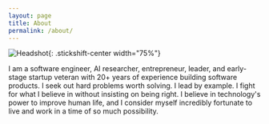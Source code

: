 ```yaml
---
layout: page
title: About
permalink: /about/
---
```


![Headshot](/assets/img/2024-09-04-headshot.jpg){: .stickshift-center width="75%"}

I am a software engineer, AI researcher, entrepreneur, leader, and early-stage startup veteran with 20+ years of experience building software products. I seek out hard problems worth solving. I lead by example. I fight for what I believe in without insisting on being right. I believe in technology's power to improve human life, and I consider myself incredibly fortunate to live and work in a time of so much possibility.
